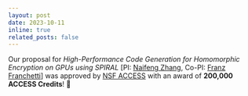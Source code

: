 ```yaml
---
layout: post
date: 2023-10-11
inline: true
related_posts: false
---
```


Our proposal for *High-Performance Code Generation for Homomorphic Encryption on GPUs using SPIRAL* [PI: [Naifeng Zhang](https://naifeng.github.io/), Co-PI: [Franz Franchetti](https://users.ece.cmu.edu/~franzf/)] was approved by [NSF ACCESS](https://www.nsf.gov/pubs/2021/nsf21555/nsf21555.htm) with an award of **200,000 ACCESS Credits**! :tada: